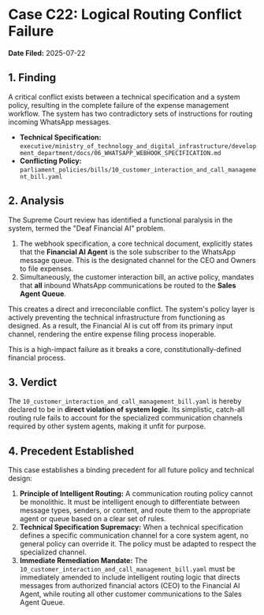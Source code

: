 # Case C22: Logical Routing Conflict Failure

**Date Filed:** 2025-07-22

## 1. Finding

A critical conflict exists between a technical specification and a system policy, resulting in the complete failure of the expense management workflow. The system has two contradictory sets of instructions for routing incoming WhatsApp messages.

- **Technical Specification:** `executive/ministry_of_technology_and_digital_infrastructure/development_department/docs/06_WHATSAPP_WEBHOOK_SPECIFICATION.md`
- **Conflicting Policy:** `parliament_policies/bills/10_customer_interaction_and_call_management_bill.yaml`

## 2. Analysis

The Supreme Court review has identified a functional paralysis in the system, termed the "Deaf Financial AI" problem.

1.  The webhook specification, a core technical document, explicitly states that the **Financial AI Agent** is the sole subscriber to the WhatsApp message queue. This is the designated channel for the CEO and Owners to file expenses.
2.  Simultaneously, the customer interaction bill, an active policy, mandates that **all** inbound WhatsApp communications be routed to the **Sales Agent Queue**.

This creates a direct and irreconcilable conflict. The system's policy layer is actively preventing the technical infrastructure from functioning as designed. As a result, the Financial AI is cut off from its primary input channel, rendering the entire expense filing process inoperable.

This is a high-impact failure as it breaks a core, constitutionally-defined financial process.

## 3. Verdict

The `10_customer_interaction_and_call_management_bill.yaml` is hereby declared to be in **direct violation of system logic**. Its simplistic, catch-all routing rule fails to account for the specialized communication channels required by other system agents, making it unfit for purpose.

## 4. Precedent Established

This case establishes a binding precedent for all future policy and technical design:

1.  **Principle of Intelligent Routing:** A communication routing policy cannot be monolithic. It must be intelligent enough to differentiate between message types, senders, or content, and route them to the appropriate agent or queue based on a clear set of rules.
2.  **Technical Specification Supremacy:** When a technical specification defines a specific communication channel for a core system agent, no general policy can override it. The policy must be adapted to respect the specialized channel.
3.  **Immediate Remediation Mandate:** The `10_customer_interaction_and_call_management_bill.yaml` must be immediately amended to include intelligent routing logic that directs messages from authorized financial actors (CEO) to the Financial AI Agent, while routing all other customer communications to the Sales Agent Queue.